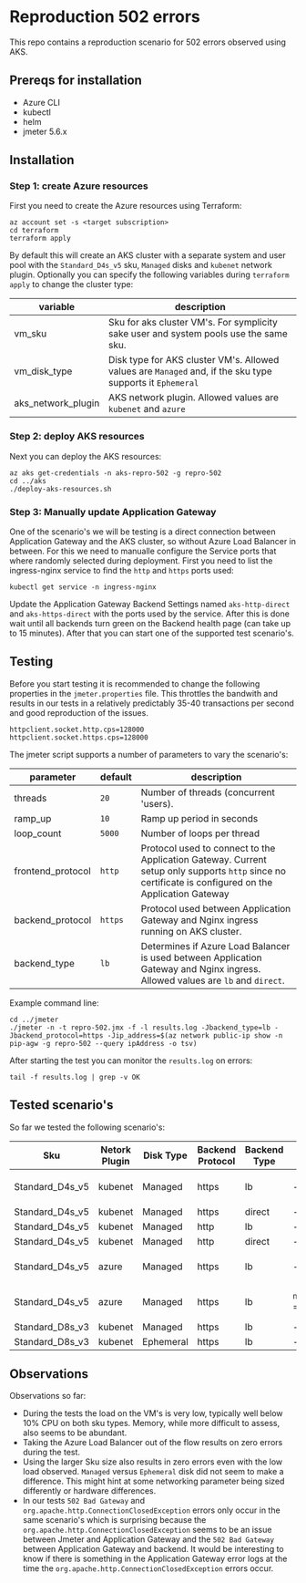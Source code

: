 # Reproduction 502 errors 
This repo contains a reproduction scenario for 502 errors observed using AKS.

## Prereqs for installation

* Azure CLI
* kubectl
* helm
* jmeter 5.6.x


## Installation
### Step 1: create Azure resources

First you need to create the Azure resources using Terraform:
```
az account set -s <target subscription>
cd terraform
terraform apply
```

By default this will create an AKS cluster with a separate system and user pool with the `Standard_D4s_v5` sku, `Managed` disks and `kubenet` network plugin. Optionally you can specify the following variables during `terraform apply` to change the cluster type:

| variable | description|
|----|----|
|vm_sku|Sku for aks cluster VM's. For symplicity sake user and system pools use the same sku.|
|vm_disk_type|Disk type for AKS cluster VM's. Allowed values are `Managed` and, if the sku type supports it `Ephemeral`|
|aks_network_plugin|AKS network plugin. Allowed values are `kubenet` and `azure`|



### Step 2: deploy AKS resources
Next you can deploy the AKS resources:
```
az aks get-credentials -n aks-repro-502 -g repro-502
cd ../aks
./deploy-aks-resources.sh
```

### Step 3: Manually update Application Gateway
One of the scenario's we will be testing is a direct connection between Application Gateway and the AKS cluster, so without Azure Load Balancer in between. For this we need to manualle configure the Service ports that where randomly selected during deployment. First you need to list the ingress-nginx service to find the `http` and `https` ports used:

```
kubectl get service -n ingress-nginx
```

Update the Application Gateway Backend Settings named `aks-http-direct` and `aks-https-direct` with the ports used by the service. After this is done wait until all backends turn green on the Backend health page (can take up to 15 minutes). After that you can start one of the supported test scenario's.



## Testing

Before you start testing it is recommended to change the following properties in the `jmeter.properties` file. This throttles the bandwith and results in our tests in a relatively predictably 35-40 transactions per second and good reproduction of the issues.

```
httpclient.socket.http.cps=128000
httpclient.socket.https.cps=128000
```

The jmeter script supports a number of parameters to vary the scenario's:


| parameter | default | description|
|----|----| ----|
|threads| `20` | Number of threads (concurrent 'users).|
|ramp_up| `10` | Ramp up period in seconds|
|loop_count| `5000` | Number of loops per thread |
|frontend_protocol| `http` | Protocol used to connect to the Application Gateway. Current setup only supports `http` since no certificate is configured on the Application Gateway |
|backend_protocol| `https`| Protocol used between Application Gateway and Nginx ingress running on AKS cluster. |
|backend_type| `lb` | Determines if Azure Load Balancer is used between Application Gateway and Nginx ingress. Allowed values are `lb` and `direct`.|


Example command line:

```
cd ../jmeter
./jmeter -n -t repro-502.jmx -f -l results.log -Jbackend_type=lb -Jbackend_protocol=https -Jip_address=$(az network public-ip show -n pip-agw -g repro-502 --query ipAddress -o tsv)
```

After starting the test you can monitor the `results.log` on errors:

```
tail -f results.log | grep -v OK
```


## Tested scenario's
So far we tested the following scenario's:

|Sku | Netork Plugin | Disk Type |Backend Protocol | Backend Type | Other | Result | Comment |
|----|---------------|-----------|-----------------|--------------|--------|-------|---------|
|Standard_D4s_v5| kubenet | Managed|https| lb | - | NOK | `502 Bad Gateway` and `org.apache.http.ConnectionClosedException` errors |
|Standard_D4s_v5| kubenet | Managed|https| direct | - |OK | No errors |
|Standard_D4s_v5| kubenet | Managed|http| lb | - | OK | No errors |
|Standard_D4s_v5| kubenet | Managed|http| direct | -| OK | No errors |
|Standard_D4s_v5 | azure | Managed|https| lb | -| NOK | `502 Bad Gateway` and `org.apache.http.ConnectionClosedException` errors |
|Standard_D4s_v5 | azure | Managed|https| lb | `net_netfilter_nf_conntrack_max` = 262144 | NOK | `502 Bad Gateway` and `org.apache.http.ConnectionClosedException` errors |
|Standard_D8s_v3| kubenet | Managed|https| lb | -| OK | No errors |
|Standard_D8s_v3| kubenet | Ephemeral|https| lb | - | OK | No errors |



## Observations

Observations so far:
- During the tests the load on the VM's is very low, typically well below 10% CPU on both sku types. Memory, while more difficult to assess, also seems to be abundant.
- Taking the Azure Load Balancer out of the flow results on zero errors during the test.
- Using the larger Sku size also results in zero errors even with the low load observed. `Managed` versus `Ephemeral` disk did not seem to make a difference. This might hint at some networking parameter being sized differently or hardware differences.
- In our tests `502 Bad Gateway` and `org.apache.http.ConnectionClosedException` errors only occur in the same scenario's which is surprising because the `org.apache.http.ConnectionClosedException` seems to be an issue between Jmeter and Application Gateway and the  `502 Bad Gateway` between Application Gateway and backend. It would be interesting to know if there is something in the Application Gateway error logs at the time the `org.apache.http.ConnectionClosedException` errors occur.
